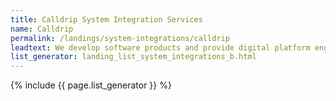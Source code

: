 ```yaml
---
title: Calldrip System Integration Services
name: Calldrip
permalink: /landings/system-integrations/calldrip
leadtext: We develop software products and provide digital platform engineering services in across Australia, New Zeland and Asia
list_generator: landing_list_system_integrations_b.html
---
```

{% include {{ page.list_generator }} %}